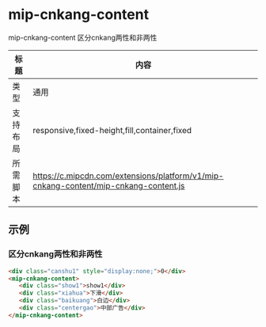 # mip-cnkang-content

mip-cnkang-content 区分cnkang两性和非两性

标题|内容
----|----
类型|通用
支持布局|responsive,fixed-height,fill,container,fixed
所需脚本|https://c.mipcdn.com/extensions/platform/v1/mip-cnkang-content/mip-cnkang-content.js

## 示例

###  区分cnkang两性和非两性
```html
<div class="canshu1" style="display:none;">0</div>
<mip-cnkang-content>
   <div class="show1">show1</div>
   <div class="xiahua">下滑</div>
   <div class="baikuang">白边</div>
   <div class="centergao">中部广告</div>
</mip-cnkang-content>
```  


